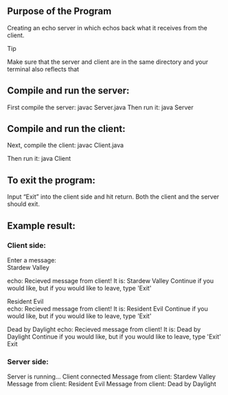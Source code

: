 ## Purpose of the Program 
Creating an echo server in which echos back what it receives from the client.  

> [!TIP]
> Make sure that the server and client are in the same directory and your terminal also reflects that 

## Compile and run the server: 
First compile the server: javac Server.java 
Then run it: java Server 

## Compile and run the client: 
Next, compile the client: javac Client.java 

Then run it: java Client 

## To exit the program: 
Input “Exit” into the client side and hit return. Both the client and the server should exit.  

## Example result: 

### Client side: 
Enter a message:  
Stardew Valley 

echo: Recieved message from client! It is: Stardew Valley 
Continue if you would like, but if you would like to leave, type 'Exit' 

Resident Evil  
echo: Recieved message from client! It is: Resident Evil 
Continue if you would like, but if you would like to leave, type 'Exit' 

Dead by Daylight
echo: Recieved message from client! It is: Dead by Daylight 
Continue if you would like, but if you would like to leave, type 'Exit' 
Exit 

### Server side:  
Server is running... 
Client connected 
Message from client: Stardew Valley 
Message from client: Resident Evil 
Message from client: Dead by Daylight 
